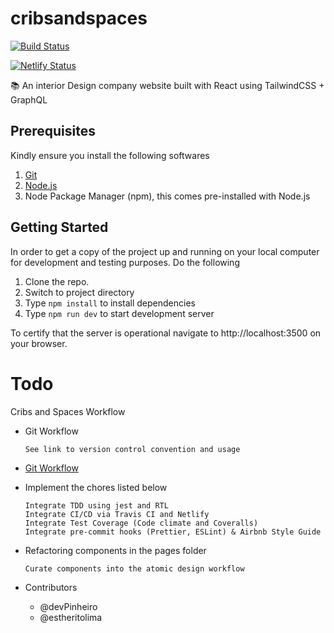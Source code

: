 # cribsandspaces

[![Build Status](https://travis-ci.com/devPinheiro/cribsandspaces.svg?token=fapu87kTphb5frCBCT61&branch=develop)](https://travis-ci.com/devPinheiro/cribsandspaces)

[![Netlify Status](https://api.netlify.com/api/v1/badges/bf705f48-7b41-4d0b-b53e-9b93de3ea545/deploy-status)](https://app.netlify.com/sites/cribsandspaces/deploys)

📚 An interior Design company website built with React using TailwindCSS + GraphQL

## Prerequisites

Kindly ensure you install the following softwares

1. [Git](https://git-scm.com/)
2. [Node.js](https://nodejs.org/en/)
3. Node Package Manager (npm), this comes pre-installed with Node.js


## Getting Started


In order to get a copy of the project up and running on your local computer for development and testing purposes.
Do the following

1. Clone the repo.
2. Switch to project directory
3. Type `npm install` to install dependencies
4. Type `npm run dev` to start development server 


To certify that the server is operational navigate to http://localhost:3500 on your browser.


>>
# Todo

Cribs and Spaces Workflow

- Git Workflow

      See link to version control convention and usage
- [Git Workflow](https://docs.google.com/document/d/1RIsMX-PHivShaqyP3d8Qqs5v7Gqe1FhEs744sz0JQkw/edit?usp=sharing)

- Implement the chores listed below
  
      Integrate TDD using jest and RTL
      Integrate CI/CD via Travis CI and Netlify
      Integrate Test Coverage (Code climate and Coveralls)
      Integrate pre-commit hooks (Prettier, ESLint) & Airbnb Style Guide

- Refactoring components in the pages folder
      
      Curate components into the atomic design workflow

- Contributors
    - @devPinheiro
    - @estheritolima


